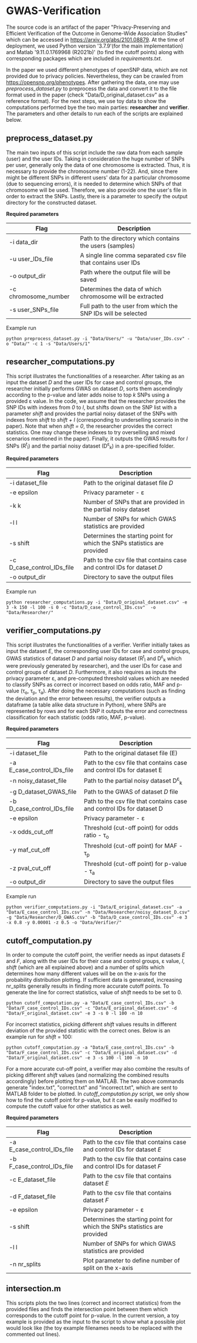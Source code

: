 # GWAS-Verification
The source code is an artifact of the paper "Privacy-Preserving and Efficient Verification of the Outcome in Genome-Wide Association Studies" which can be accessed in https://arxiv.org/abs/2101.08879. 
At the time of deployment, we used Python version '3.7.9'(for the main implementation) and Matlab '9.11.0.1769968 (R2021b)' (to find the cutoff points) along with corresponding packages which are included in *requirements.txt*.

In the paper we used different phenotypes of openSNP data, which are not provided due to privacy policies. Nevertheless, they can be crawled from https://opensnp.org/phenotypes. After gathering the data, one may use *preprocess_dataset.py* to preprocess the data and convert it to the file format used in the paper (check "Data/D_original_dataset.csv" as a reference format). For the next steps, we use toy data to show the computations performed bye the two main parties: **researcher** and **verifier**. The parameters and other details to run each of the scripts are explained below.

## preprocess_dataset.py
The main two inputs of this script include the raw data from each sample (user) and the user IDs. Taking in consideration the huge number of SNPs per user, generally only the data of one chromosome is extracted. Thus, it is necessary to provide the chromosome number (1-22). And, since there might be different SNPs in different users' data for a particular chromosome (due to sequencing errors), it is needed to determine which SNPs of that chromosome will be used. Therefore, we also provide one the user's file in order to extract the SNPs. Lastly, there is a parameter to specify the output directory for the constructed dataset. 

__Required parameters__

Flag | Description 
--- | ---
-i data_dir |  Path to the directory which contains the users (samples)
-u user_IDs_file | A single line comma separated csv file that contains user IDs
-o output_dir | Path where the output file will be saved
-c chromosome_number | Determines the data of which chromosome will be extracted
-s user_SNPs_file | Full path to the user from which the SNP IDs will be selected

Example run
```
python preprocess_dataset.py -i "Data/Users/" -u "Data/user_IDs.csv" -o "Data/" -c 1 -s "Data/Users/1"
```

## researcher_computations.py
This script illustrates the functionalities of a researcher. After taking as an input the dataset *D* and the user IDs for case and control groups, the researcher initially performs GWAS on dataset *D*, sorts them ascendingly according to the p-value and later adds noise to top *k* SNPs using a provided ε value. In the code, we assume that the researcher provides the SNP IDs with indexes from *0* to *l*, but shifts down on the SNP list with a parameter *shift* and provides the partial noisy dataset of the SNPs with indexes from *shift* to *shift + l* (corresponding to underselling scenario in the paper). Note that when *shift = 0*, the researcher provides the correct statistics. One may change these indexes to try overselling and mixed scenarios mentioned in the paper). Finally, it outputs the GWAS results for *l* SNPs (R<sup>t</sup><sub>l</sub>) and the partial noisy dataset (D<sup>ε</sup><sub>k</sub>) in a pre-specified folder.

__Required parameters__

Flag | Description 
--- | ---
-i dataset_file |  Path to the original dataset file *D*
-e epsilon | Privacy parameter - ε
-k k | Number of SNPs that are provided in the partial noisy dataset
-l l | Number of SNPs for which GWAS statistics are provided
-s shift | Determines the starting point for which the SNPs statistics are provided
-c D_case_control_IDs_file | Path to the csv file that contains case and control IDs for dataset *D*
-o output_dir | Directory to save the output files

Example run
```
python researcher_computations.py -i "Data/D_original_dataset.csv" -e 3 -k 150 -l 100 -s 0 -c "Data/D_case_control_IDs.csv"  -o "Data/Researcher/"
```

## verifier_computations.py

This script illustrates the functionalities of a verifier.
Verifier initially takes as input the dataset *E*, the corresponding user IDs for case and control groups, GWAS statistics of dataset *D* and partial noisy dataset (R<sup>t</sup><sub>l</sub> and D<sup>ε</sup><sub>k</sub> which were previously generated by researcher), and the user IDs for case and control groups of dataset *D*. Furthermore, it also requires as inputs the privacy parameter ε, and pre-computed threshold values which are needed to classify SNPs as correct or incorrect based on odds ratio, MAF and p-value (τ<sub>o</sub>, τ<sub>p</sub>,  τ<sub>a</sub>). After doing the necessary computations (such as finding the deviation and the error between results), the verifier outputs a dataframe (a table alike data structure in Python), where SNPs are represented by rows and for each SNP it outputs the error and correctness classification for each statistic (odds ratio, MAF, p-value).

__Required parameters__

Flag | Description 
--- | --- 
-i dataset_file |  Path to the original dataset file (E)
-a E_case_control_IDs_file |  Path to the csv file that contains case and control IDs for dataset E
-n noisy_dataset_file |  Path to the partial noisy dataset D<sup>ε</sup><sub>k</sub>
-g D_dataset_GWAS_file |  Path to the GWAS of dataset *D* file
-b D_case_control_IDs_file |  Path to the csv file that contains case and control IDs for dataset D
-e epsilon | Privacy parameter - ε
-x odds_cut_off | Threshold (cut-off point) for odds ratio - τ<sub>o</sub>
-y maf_cut_off | Threshold (cut-off point) for MAF - τ<sub>p</sub>
-z pval_cut_off | Threshold (cut-off point) for p-value - τ<sub>a</sub>
-o output_dir | Directory to save the output files

Example run
```
python verifier_computations.py -i "Data/E_original_dataset.csv" -a "Data/E_case_control_IDs.csv" -n "Data/Researcher/noisy_dataset_D.csv" -g "Data/Researcher/D_GWAS.csv" -b "Data/D_case_control_IDs.csv" -e 3 -x 0.8 -y 0.00001 -z 0.5 -o "Data/Verifier/"
```

## cutoff_computation.py

In order to compute the cutoff point, the verifier needs as input datasets *E* and *F*, along with the user IDs for their case and control groups, ε value, *l*, *shift* (which are all explained above) and a number of splits which determines how many different values will be on the x-axis for the probability distribution plotting. If sufficient data is generated, increasing nr_splits generally results in finding more accurate cutoff points. To generate the line for correct statistics, value of *shift* needs to be set to 0. 
```
python cutoff_computation.py -a "Data/E_case_control_IDs.csv" -b "Data/F_case_control_IDs.csv" -c "Data/E_original_dataset.csv" -d "Data/F_original_dataset.csv" -e 3 -s 0 -l 100 -n 10
```
For incorrect statistics, picking different *shift* values results in different deviation of the provided statistic with the correct ones. Below is an example run for *shift* = 100: 
```
python cutoff_computation.py -a "Data/E_case_control_IDs.csv" -b "Data/F_case_control_IDs.csv" -c "Data/E_original_dataset.csv" -d "Data/F_original_dataset.csv" -e 3 -s 100 -l 100 -n 10
```
For a more accurate cut-off point, a verifier may also combine the results of picking different *shift* values (and normalizing the combined results accordingly) before plotting them on MATLAB. The two above commands generate "index.txt", "correct.txt" and "incorrect.txt", which are sent to MATLAB folder to be plotted. In *cutoff_computation.py* script, we only show how to find the cutoff point for p-value, but it can be easily modified to compute the cutoff value for other statistics as well.

__Required parameters__

Flag | Description 
--- | --- 
-a E_case_control_IDs_file |  Path to the csv file that contains case and control IDs for dataset *E*
-b F_case_control_IDs_file |  Path to the csv file that contains case and control IDs for dataset *F*
-c E_dataset_file |  Path to the csv file that contains dataset *E*
-d F_dataset_file |  Path to the csv file that contains dataset *F*
-e epsilon | Privacy parameter - ε
-s shift | Determines the starting point for which the SNPs statistics are provided
-l l | Number of SNPs for which GWAS statistics are provided
-n nr_splits | Plot parameter to define number of split on the x-axis

## intersection.m

This scripts plots the two lines (correct and incorrect statistics) from the provided files and finds the intersection point between them which corresponds to the cutoff point for p-value. In the current version, a toy example is provided as the input to the script to show what a possible plot would look like (the toy example filenames needs to be replaced with the commented out lines).
